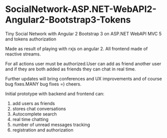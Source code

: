# SocialNetwork-ASP.NET-WebAPI2-Angular2-Bootstrap3-Tokens

Tiny Social Network with Angular 2 Bootstrap 3 on ASP.NET WebAPI MVC 5 and tokens authorization

Made as result of playing with rxjs on angular 2.
All frontend made of reactive streams.

For all actions user must be authorized.User can add as friend another user and if they are both added as friends they can chat in real time.

Further updates will bring conferences and UX improvements and of course bug fixes.MANY bug fixes =) cheers.

Initial prototype with backend and frontend can:

1. add users as friends 
2. stores chat conversations
3. Autocomplete search
4. real time chatting
5. number of unread messages tracking
6. registration and authorization





